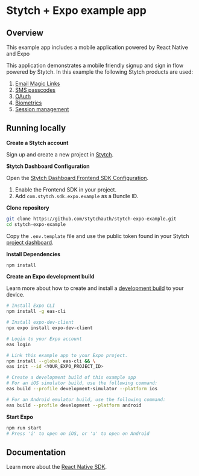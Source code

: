 # Stytch + Expo example app

## Overview

This example app includes a mobile application powered by React Native and Expo

This application demonstrates a mobile friendly signup and sign in flow powered by Stytch. In this example the following Stytch products are used:

1. [Email Magic Links](https://stytch.com/products/email-magic-links)
2. [SMS passcodes](https://stytch.com/products/sms-passcodes)
3. [OAuth](https://stytch.com/products/oauth)
4. [Biometrics](https://stytch.com/products/mobile-biometrics)
5. [Session management](https://stytch.com/products/session-management)

## Running locally

**Create a Stytch account**

Sign up and create a new project in [Stytch](https://stytch.com).

**Stytch Dashboard Configuration**

Open the [Stytch Dashboard Frontend SDK Configuration](https://stytch.com/dashboard/sdk-configuration).

1. Enable the Frontend SDK in your project.
2. Add `com.stytch.sdk.expo.example` as a Bundle ID.

**Clone repository**

```bash
git clone https://github.com/stytchauth/stytch-expo-example.git
cd stytch-expo-example
```

Copy the `.env.template` file and use the public token found in your Stytch [project dashboard](https://stytch.com/dashboard/api-keys).

**Install Dependencies**

```bash
npm install
```

**Create an Expo development build**

Learn more about how to create and install a [development build](https://docs.expo.dev/develop/development-builds/introduction) to your device.

```bash
# Install Expo CLI
npm install -g eas-cli

# Install expo-dev-client
npx expo install expo-dev-client

# Login to your Expo account
eas login

# Link this example app to your Expo project.
npm install --global eas-cli && \
eas init --id <YOUR_EXPO_PROJECT_ID>

# Create a development build of this example app
# For an iOS simulator build, use the following command:
eas build --profile development-simulator --platform ios

# For an Android emulator build, use the following command:
eas build --profile development --platform android
```

**Start Expo**

```bash
npm run start
# Press 'i' to open on iOS, or 'a' to open on Android
```

## Documentation

Learn more about the [React Native SDK](https://stytch.com/docs/sdks/react-native-sdk).
